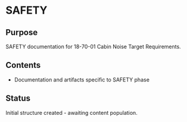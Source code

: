 # SAFETY

## Purpose
SAFETY documentation for 18-70-01 Cabin Noise Target Requirements.

## Contents
- Documentation and artifacts specific to SAFETY phase

## Status
Initial structure created - awaiting content population.

